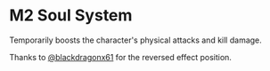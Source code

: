 # M2 Soul System
Temporarily boosts the character's physical attacks and kill damage.

Thanks to [@blackdragonx61](https://www.github.com/blackdragonx61) for the reversed effect position.
